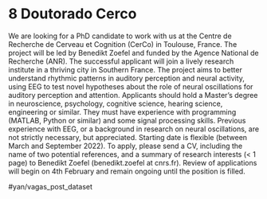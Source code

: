 # 8 Doutorado Cerco
We are looking for a PhD candidate to work with us at the Centre de Recherche de Cerveau et Cognition (CerCo) in Toulouse, France. The project will be led by Benedikt Zoefel and funded by the Agence National de Recherche (ANR).
The successful applicant will join a lively research institute in a thriving city in Southern France. The project aims to better understand rhythmic patterns in auditory perception and neural activity, using EEG to test novel hypotheses about the role of neural oscillations for auditory perception and attention.
Applicants should hold a Master’s degree in neuroscience, psychology, cognitive science, hearing science, engineering or similar. They must have experience with programming (MATLAB, Python or similar) and some signal processing skills. Previous experience with EEG, or a background in research on neural oscillations, are not strictly necessary, but  appreciated.
Starting date is flexible (between March and September 2022).
To apply, please send a CV, including the name of two potential references, and a summary of research interests (< 1 page) to Benedikt Zoefel (benedikt.zoefel at cnrs.fr). Review of applications will begin on 4th February and remain ongoing until the position is filled.

#yan/vagas_post_dataset